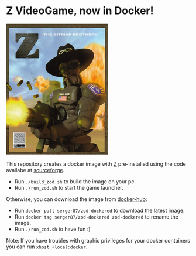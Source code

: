 # Z VideoGame, now in Docker!

![1](Z_The_Bitmap_Brothers.PNG)

This repository creates a docker image with [Z](https://en.wikipedia.org/wiki/Z_(video_game)) pre-installed using the code availabe at [sourceforge](http://zod.sourceforge.net/).

+ Run `./build_zod.sh` to build the image on your pc.
+ Run `./run_zod.sh` to start the game launcher.

Otherwise, you can download the image from [docker-hub](https://hub.docker.com/):

+ Run `docker pull serger87/zod-dockered` to download the latest image.
+ Run `docker tag serger87/zod-dockered zod-dockered` to rename the image.
+ Run `./run_zod.sh` to have fun :)


Note: If you have troubles with graphic privileges for your docker containers you can run `xhost +local:docker`.
